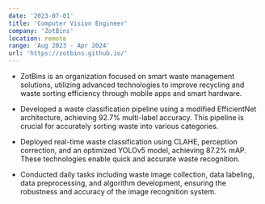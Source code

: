 ```yaml
---
date: '2023-07-01'
title: 'Computer Vision Engineer'
company: 'ZotBins'
location: remote
range: 'Aug 2023 - Apr 2024'
url: 'https://zotbins.github.io/'
---
```


- ZotBins is an organization focused on smart waste management solutions, utilizing advanced technologies to improve recycling and waste sorting efficiency through mobile apps and smart hardware.

- Developed a waste classification pipeline using a modified EfficientNet architecture, achieving 92.7% multi-label accuracy. This pipeline is crucial for accurately sorting waste into various categories.

- Deployed real-time waste classification using CLAHE, perception correction, and an optimized YOLOv5 model, achieving 87.2% mAP. These technologies enable quick and accurate waste recognition.

- Conducted daily tasks including waste image collection, data labeling, data preprocessing, and algorithm development, ensuring the robustness and accuracy of the image recognition system.